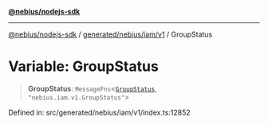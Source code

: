 [**@nebius/nodejs-sdk**](../../../../../README.md)

***

[@nebius/nodejs-sdk](../../../../../README.md) / [generated/nebius/iam/v1](../README.md) / GroupStatus

# Variable: GroupStatus

> **GroupStatus**: `MessageFns`\<[`GroupStatus`](../interfaces/GroupStatus.md), `"nebius.iam.v1.GroupStatus"`\>

Defined in: src/generated/nebius/iam/v1/index.ts:12852
